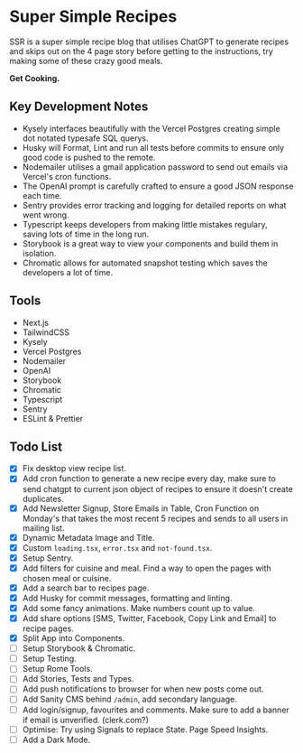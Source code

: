 # Super Simple Recipes

SSR is a super simple recipe blog that utilises ChatGPT to generate recipes and skips out on the 4 page story before getting to the instructions, try making some of these crazy good meals.

**Get Cooking.**

## Key Development Notes

- Kysely interfaces beautifully with the Vercel Postgres creating simple dot notated typesafe SQL querys.
- Husky will Format, Lint and run all tests before commits to ensure only good code is pushed to the remote.
- Nodemailer utilises a gmail application password to send out emails via Vercel's cron functions.
- The OpenAI prompt is carefully crafted to ensure a good JSON response each time.
- Sentry provides error tracking and logging for detailed reports on what went wrong.
- Typescript keeps developers from making little mistakes regulary, saving lots of time in the long run.
- Storybook is a great way to view your components and build them in isolation.
- Chromatic allows for automated snapshot testing which saves the developers a lot of time.

## Tools

- Next.js
- TailwindCSS
- Kysely
- Vercel Postgres
- Nodemailer
- OpenAI
- Storybook
- Chromatic
- Typescript
- Sentry
- ESLint & Prettier

## Todo List

- [x] Fix desktop view recipe list.
- [x] Add cron function to generate a new recipe every day, make sure to send chatgpt to current json object of recipes to ensure it doesn't create duplicates.
- [x] Add Newsletter Signup, Store Emails in Table, Cron Function on Monday's that takes the most recent 5 recipes and sends to all users in mailing list.
- [x] Dynamic Metadata Image and Title.
- [x] Custom `loading.tsx`, `error.tsx` and `not-found.tsx`.
- [x] Setup Sentry.
- [x] Add filters for cuisine and meal. Find a way to open the pages with chosen meal or cuisine.
- [x] Add a search bar to recipes page.
- [x] Add Husky for commit messages, formatting and linting.
- [x] Add some fancy animations. Make numbers count up to value.
- [x] Add share options [SMS, Twitter, Facebook, Copy Link and Email] to recipe pages.
- [x] Split App into Components.
- [ ] Setup Storybook & Chromatic.
- [ ] Setup Testing.
- [ ] Setup Rome Tools.
- [ ] Add Stories, Tests and Types.
- [ ] Add push notifications to browser for when new posts come out.
- [ ] Add Sanity CMS behind `/admin`, add secondary language.
- [ ] Add login/signup, favourites and comments. Make sure to add a banner if email is unverified. (clerk.com?)
- [ ] Optimise: Try using Signals to replace State. Page Speed Insights.
- [ ] Add a Dark Mode.
